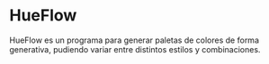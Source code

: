 # HueFlow
HueFlow es un programa para generar paletas de colores de forma generativa, pudiendo variar entre distintos estilos y combinaciones.

